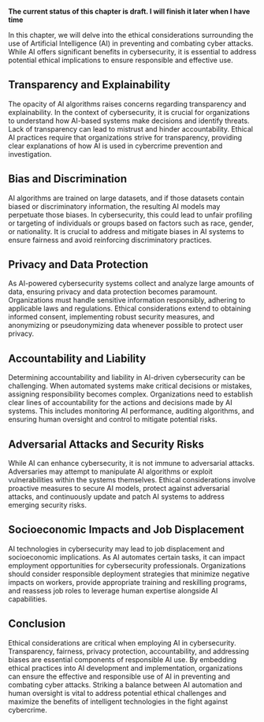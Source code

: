 **The current status of this chapter is draft. I will finish it later when I have time**

In this chapter, we will delve into the ethical considerations surrounding the use of Artificial Intelligence (AI) in preventing and combating cyber attacks. While AI offers significant benefits in cybersecurity, it is essential to address potential ethical implications to ensure responsible and effective use.

Transparency and Explainability
-------------------------------

The opacity of AI algorithms raises concerns regarding transparency and explainability. In the context of cybersecurity, it is crucial for organizations to understand how AI-based systems make decisions and identify threats. Lack of transparency can lead to mistrust and hinder accountability. Ethical AI practices require that organizations strive for transparency, providing clear explanations of how AI is used in cybercrime prevention and investigation.

Bias and Discrimination
-----------------------

AI algorithms are trained on large datasets, and if those datasets contain biased or discriminatory information, the resulting AI models may perpetuate those biases. In cybersecurity, this could lead to unfair profiling or targeting of individuals or groups based on factors such as race, gender, or nationality. It is crucial to address and mitigate biases in AI systems to ensure fairness and avoid reinforcing discriminatory practices.

Privacy and Data Protection
---------------------------

As AI-powered cybersecurity systems collect and analyze large amounts of data, ensuring privacy and data protection becomes paramount. Organizations must handle sensitive information responsibly, adhering to applicable laws and regulations. Ethical considerations extend to obtaining informed consent, implementing robust security measures, and anonymizing or pseudonymizing data whenever possible to protect user privacy.

Accountability and Liability
----------------------------

Determining accountability and liability in AI-driven cybersecurity can be challenging. When automated systems make critical decisions or mistakes, assigning responsibility becomes complex. Organizations need to establish clear lines of accountability for the actions and decisions made by AI systems. This includes monitoring AI performance, auditing algorithms, and ensuring human oversight and control to mitigate potential risks.

Adversarial Attacks and Security Risks
--------------------------------------

While AI can enhance cybersecurity, it is not immune to adversarial attacks. Adversaries may attempt to manipulate AI algorithms or exploit vulnerabilities within the systems themselves. Ethical considerations involve proactive measures to secure AI models, protect against adversarial attacks, and continuously update and patch AI systems to address emerging security risks.

Socioeconomic Impacts and Job Displacement
------------------------------------------

AI technologies in cybersecurity may lead to job displacement and socioeconomic implications. As AI automates certain tasks, it can impact employment opportunities for cybersecurity professionals. Organizations should consider responsible deployment strategies that minimize negative impacts on workers, provide appropriate training and reskilling programs, and reassess job roles to leverage human expertise alongside AI capabilities.

Conclusion
----------

Ethical considerations are critical when employing AI in cybersecurity. Transparency, fairness, privacy protection, accountability, and addressing biases are essential components of responsible AI use. By embedding ethical practices into AI development and implementation, organizations can ensure the effective and responsible use of AI in preventing and combating cyber attacks. Striking a balance between AI automation and human oversight is vital to address potential ethical challenges and maximize the benefits of intelligent technologies in the fight against cybercrime.
